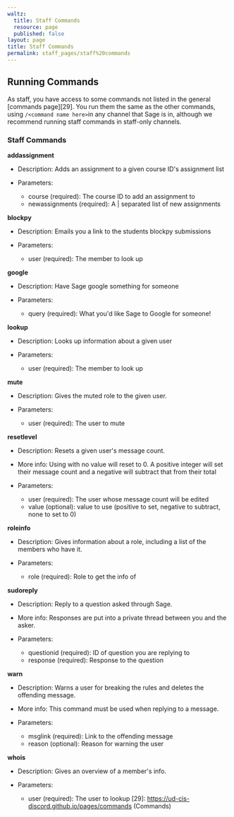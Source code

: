 ```yaml
---
waltz:
  title: Staff Commands
  resource: page
  published: false
layout: page
title: Staff Commands
permalink: staff_pages/staff%20commands
---
```

## Running Commands

As staff, you have access to some commands not listed in the general [commands page][29]. You run them the same as the
other commands, using `/<command name here>`in any channel that Sage is in, although we recommend running staff
commands in staff-only channels.

### Staff Commands

**addassignment**

- Description: Adds an assignment to a given course ID's assignment list

- Parameters:
  - course (required): The course ID to add an assignment to
  - newassignments (required): A | separated list of new assignments

**blockpy**

- Description: Emails you a link to the students blockpy submissions

- Parameters:
  - user (required): The member to look up

**google**

- Description: Have Sage google something for someone

- Parameters:
  - query (required): What you'd like Sage to Google for someone!

**lookup**

- Description: Looks up information about a given user

- Parameters:
  - user (required): The member to look up

**mute**

- Description: Gives the muted role to the given user.

- Parameters:
  - user (required): The user to mute

**resetlevel**

- Description: Resets a given user's message count.

- More info: Using with no value will reset to 0. A positive integer will
	set their message count and a negative will subtract that from their total

- Parameters:
  - user (required): The user whose message count will be edited
  - value (optional): value to use (positive to set, negative to subtract, none to set to 0)

**roleinfo**

- Description: Gives information about a role, including a list of the members who have it.

- Parameters:
  - role (required): Role to get the info of

**sudoreply**

- Description: Reply to a question asked through Sage.

- More info: Responses are put into a private thread between you and the asker.

- Parameters:
  - questionid (required): ID of question you are replying to
  - response (required): Response to the question

**warn**

- Description: Warns a user for breaking the rules and deletes the offending message.

- More info: This command must be used when replying to a message.

- Parameters:
  - msglink (required): Link to the offending message
  - reason (optional): Reason for warning the user

**whois**

- Description: Gives an overview of a member's info.

- Parameters:
  - user (required): The user to lookup
[29]: https://ud-cis-discord.github.io/pages/commands (Commands)